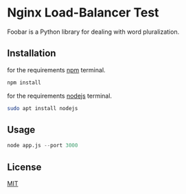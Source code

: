 # Nginx Load-Balancer Test

Foobar is a Python library for dealing with word pluralization.

## Installation

for the requirements
 [npm](https://pip.pypa.io/en/stable/) terminal.


```bash
npm install
```
for the requirements
 [nodejs](https://pip.pypa.io/en/stable/) terminal.
```bash
sudo apt install nodejs
```

## Usage

```python
node app.js --port 3000
```
## License
[MIT](https://choosealicense.com/licenses/mit/)
